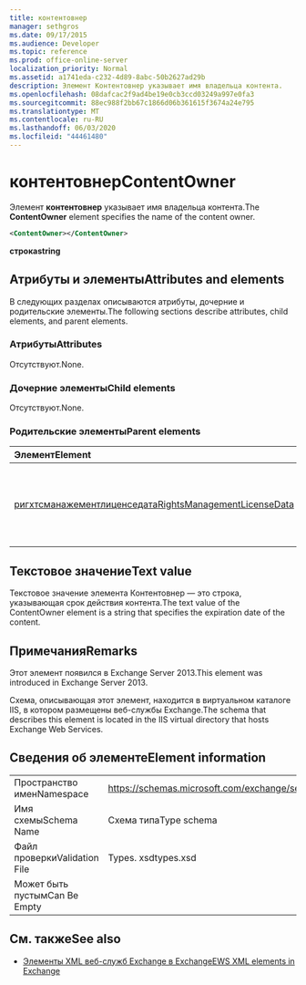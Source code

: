 ```yaml
---
title: контентовнер
manager: sethgros
ms.date: 09/17/2015
ms.audience: Developer
ms.topic: reference
ms.prod: office-online-server
localization_priority: Normal
ms.assetid: a1741eda-c232-4d89-8abc-50b2627ad29b
description: Элемент Контентовнер указывает имя владельца контента.
ms.openlocfilehash: 08dafcac2f9ad4be19e0cb3ccd03249a997e0fa3
ms.sourcegitcommit: 88ec988f2bb67c1866d06b361615f3674a24e795
ms.translationtype: MT
ms.contentlocale: ru-RU
ms.lasthandoff: 06/03/2020
ms.locfileid: "44461480"
---
```

# <a name="contentowner"></a><span data-ttu-id="1d1f1-103">контентовнер</span><span class="sxs-lookup"><span data-stu-id="1d1f1-103">ContentOwner</span></span>

<span data-ttu-id="1d1f1-104">Элемент **контентовнер** указывает имя владельца контента.</span><span class="sxs-lookup"><span data-stu-id="1d1f1-104">The **ContentOwner** element specifies the name of the content owner.</span></span> 
  
```XML
<ContentOwner></ContentOwner>
```

 <span data-ttu-id="1d1f1-105">**строка**</span><span class="sxs-lookup"><span data-stu-id="1d1f1-105">**string**</span></span>
## <a name="attributes-and-elements"></a><span data-ttu-id="1d1f1-106">Атрибуты и элементы</span><span class="sxs-lookup"><span data-stu-id="1d1f1-106">Attributes and elements</span></span>

<span data-ttu-id="1d1f1-107">В следующих разделах описываются атрибуты, дочерние и родительские элементы.</span><span class="sxs-lookup"><span data-stu-id="1d1f1-107">The following sections describe attributes, child elements, and parent elements.</span></span>
  
### <a name="attributes"></a><span data-ttu-id="1d1f1-108">Атрибуты</span><span class="sxs-lookup"><span data-stu-id="1d1f1-108">Attributes</span></span>

<span data-ttu-id="1d1f1-109">Отсутствуют.</span><span class="sxs-lookup"><span data-stu-id="1d1f1-109">None.</span></span>
  
### <a name="child-elements"></a><span data-ttu-id="1d1f1-110">Дочерние элементы</span><span class="sxs-lookup"><span data-stu-id="1d1f1-110">Child elements</span></span>

<span data-ttu-id="1d1f1-111">Отсутствуют.</span><span class="sxs-lookup"><span data-stu-id="1d1f1-111">None.</span></span>
  
### <a name="parent-elements"></a><span data-ttu-id="1d1f1-112">Родительские элементы</span><span class="sxs-lookup"><span data-stu-id="1d1f1-112">Parent elements</span></span>

|<span data-ttu-id="1d1f1-113">**Элемент**</span><span class="sxs-lookup"><span data-stu-id="1d1f1-113">**Element**</span></span>|<span data-ttu-id="1d1f1-114">**Описание**</span><span class="sxs-lookup"><span data-stu-id="1d1f1-114">**Description**</span></span>|
|:-----|:-----|
|[<span data-ttu-id="1d1f1-115">ригхтсманажементлиценседата</span><span class="sxs-lookup"><span data-stu-id="1d1f1-115">RightsManagementLicenseData</span></span>](rightsmanagementlicensedata.md) <br/> |<span data-ttu-id="1d1f1-116">Указывает сведения о лицензии на управление правами.</span><span class="sxs-lookup"><span data-stu-id="1d1f1-116">Specifies information about the rights management license.</span></span>  <br/> |
   
## <a name="text-value"></a><span data-ttu-id="1d1f1-117">Текстовое значение</span><span class="sxs-lookup"><span data-stu-id="1d1f1-117">Text value</span></span>

<span data-ttu-id="1d1f1-118">Текстовое значение элемента Контентовнер — это строка, указывающая срок действия контента.</span><span class="sxs-lookup"><span data-stu-id="1d1f1-118">The text value of the ContentOwner element is a string that specifies the expiration date of the content.</span></span>
  
## <a name="remarks"></a><span data-ttu-id="1d1f1-119">Примечания</span><span class="sxs-lookup"><span data-stu-id="1d1f1-119">Remarks</span></span>

<span data-ttu-id="1d1f1-120">Этот элемент появился в Exchange Server 2013.</span><span class="sxs-lookup"><span data-stu-id="1d1f1-120">This element was introduced in Exchange Server 2013.</span></span>
  
<span data-ttu-id="1d1f1-121">Схема, описывающая этот элемент, находится в виртуальном каталоге IIS, в котором размещены веб-службы Exchange.</span><span class="sxs-lookup"><span data-stu-id="1d1f1-121">The schema that describes this element is located in the IIS virtual directory that hosts Exchange Web Services.</span></span>
  
## <a name="element-information"></a><span data-ttu-id="1d1f1-122">Сведения об элементе</span><span class="sxs-lookup"><span data-stu-id="1d1f1-122">Element information</span></span>

|||
|:-----|:-----|
|<span data-ttu-id="1d1f1-123">Пространство имен</span><span class="sxs-lookup"><span data-stu-id="1d1f1-123">Namespace</span></span>  <br/> |https://schemas.microsoft.com/exchange/services/2006/types  <br/> |
|<span data-ttu-id="1d1f1-124">Имя схемы</span><span class="sxs-lookup"><span data-stu-id="1d1f1-124">Schema Name</span></span>  <br/> |<span data-ttu-id="1d1f1-125">Схема типа</span><span class="sxs-lookup"><span data-stu-id="1d1f1-125">Type schema</span></span>  <br/> |
|<span data-ttu-id="1d1f1-126">Файл проверки</span><span class="sxs-lookup"><span data-stu-id="1d1f1-126">Validation File</span></span>  <br/> |<span data-ttu-id="1d1f1-127">Types. xsd</span><span class="sxs-lookup"><span data-stu-id="1d1f1-127">types.xsd</span></span>  <br/> |
|<span data-ttu-id="1d1f1-128">Может быть пустым</span><span class="sxs-lookup"><span data-stu-id="1d1f1-128">Can Be Empty</span></span>  <br/> ||
   
## <a name="see-also"></a><span data-ttu-id="1d1f1-129">См. также</span><span class="sxs-lookup"><span data-stu-id="1d1f1-129">See also</span></span>



- [<span data-ttu-id="1d1f1-130">Элементы XML веб-служб Exchange в Exchange</span><span class="sxs-lookup"><span data-stu-id="1d1f1-130">EWS XML elements in Exchange</span></span>](ews-xml-elements-in-exchange.md)

